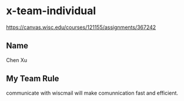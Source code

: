 # x-team-individual
https://canvas.wisc.edu/courses/121155/assignments/367242
## Name
Chen Xu
## My Team Rule
communicate with wiscmail will make comunnication fast and efficient.
